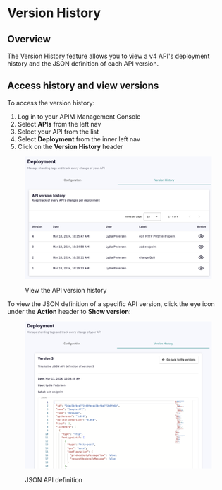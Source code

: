 # Version History

## Overview

The Version History feature allows you to view a v4 API's deployment history and the JSON definition of each API version.

## Access history and view versions

To access the version history:

1. Log in to your APIM Management Console
2. Select **APIs** from the left nav
3. Select your API from the list
4. Select **Deployment** from the inner left nav
5. Click on the **Version History** header

<figure><img src="../../../.gitbook/assets/deployment_version history.png" alt=""><figcaption><p>View the API version history</p></figcaption></figure>

To view the JSON definition of a specific API version, click the eye icon under the **Action** header to **Show version**:

<figure><img src="../../../.gitbook/assets/deployment_version history details (1).png" alt=""><figcaption><p>JSON API definition</p></figcaption></figure>
